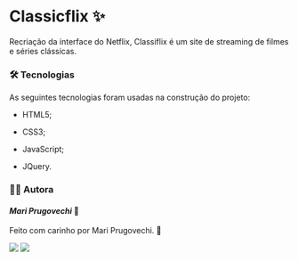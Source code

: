 # Classicflix ✨

Recriação da interface do Netflix, Classiflix é um site de streaming de filmes e séries clássicas.



### 🛠 Tecnologias

As seguintes tecnologias foram usadas na construção do projeto:

- HTML5;

- CSS3;

- JavaScript;

- JQuery.

  

### :woman_technologist: ​Autora

#### ***Mari Prugovechi*** :space_invader:

Feito com carinho por Mari Prugovechi. :sparkling_heart:

<div>
<a href="http://instagram.com/mariprugovechi" target="_blank"><img src="https://img.shields.io/badge/Instagram-E4405F?style=for-the-badge&logo=instagram&logoColor=white" target="_blank"></a>
<a href="https://www.linkedin.com/in/marianna-prugovechi" target="_blank"><img src="https://img.shields.io/badge/LinkedIn-0077B5?style=for-the-badge&logo=linkedin&logoColor=white" target="_blank"></a>
</div>
